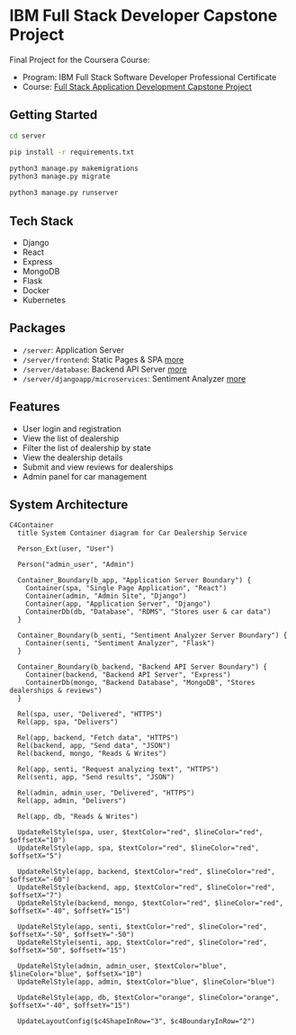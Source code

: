 # IBM Full Stack Developer Capstone Project

Final Project for the Coursera Course:

- Program: IBM Full Stack Software Developer Professional Certificate
- Course: [Full Stack Application Development Capstone Project](https://www.coursera.org/learn/ibm-cloud-native-full-stack-development-capstone?specialization=ibm-full-stack-cloud-developer)

## Getting Started

```bash
cd server

pip install -r requirements.txt

python3 manage.py makemigrations
python3 manage.py migrate

python3 manage.py runserver
```

## Tech Stack

- Django
- React
- Express
- MongoDB
- Flask
- Docker
- Kubernetes

## Packages

- `/server`: Application Server
- `/server/frontend`: Static Pages & SPA [more](./server/frontend)
- `/server/database`: Backend API Server [more](./server/database)
- `/server/djangoapp/microservices`: Sentiment Analyzer [more](./server/djangoapp/microservices)

## Features

- User login and registration
- View the list of dealership
- Filter the list of dealership by state
- View the dealership details
- Submit and view reviews for dealerships
- Admin panel for car management

## System Architecture

```mermaid
C4Container
  title System Container diagram for Car Dealership Service

  Person_Ext(user, "User")

  Person("admin_user", "Admin")

  Container_Boundary(b_app, "Application Server Boundary") {
    Container(spa, "Single Page Application", "React")
    Container(admin, "Admin Site", "Django")
    Container(app, "Application Server", "Django")
    ContainerDb(db, "Database", "RDMS", "Stores user & car data")
  }

  Container_Boundary(b_senti, "Sentiment Analyzer Server Boundary") {
    Container(senti, "Sentiment Analyzer", "Flask")
  }

  Container_Boundary(b_backend, "Backend API Server Boundary") {
    Container(backend, "Backend API Server", "Express")
    ContainerDb(mongo, "Backend Database", "MongoDB", "Stores dealerships & reviews")
  }

  Rel(spa, user, "Delivered", "HTTPS")
  Rel(app, spa, "Delivers")

  Rel(app, backend, "Fetch data", "HTTPS")
  Rel(backend, app, "Send data", "JSON")
  Rel(backend, mongo, "Reads & Writes")

  Rel(app, senti, "Request analyzing text", "HTTPS")
  Rel(senti, app, "Send results", "JSON")

  Rel(admin, admin_user, "Delivered", "HTTPS")
  Rel(app, admin, "Delivers")

  Rel(app, db, "Reads & Writes")

  UpdateRelStyle(spa, user, $textColor="red", $lineColor="red", $offsetX="10")
  UpdateRelStyle(app, spa, $textColor="red", $lineColor="red", $offsetX="5")

  UpdateRelStyle(app, backend, $textColor="red", $lineColor="red", $offsetX="-60")
  UpdateRelStyle(backend, app, $textColor="red", $lineColor="red", $offsetX="7")
  UpdateRelStyle(backend, mongo, $textColor="red", $lineColor="red", $offsetX="-40", $offsetY="15")

  UpdateRelStyle(app, senti, $textColor="red", $lineColor="red", $offsetX="-50", $offsetY="-50")
  UpdateRelStyle(senti, app, $textColor="red", $lineColor="red", $offsetX="50", $offsetY="15")

  UpdateRelStyle(admin, admin_user, $textColor="blue", $lineColor="blue", $offsetX="10")
  UpdateRelStyle(app, admin, $textColor="blue", $lineColor="blue")

  UpdateRelStyle(app, db, $textColor="orange", $lineColor="orange", $offsetX="-40", $offsetY="15")

  UpdateLayoutConfig($c4ShapeInRow="3", $c4BoundaryInRow="2")

```
